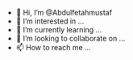 - 👋 Hi, I’m @Abdulfetahmustaf
- 👀 I’m interested in ...
- 🌱 I’m currently learning ...
- 💞️ I’m looking to collaborate on ...
- 📫 How to reach me ...

<!---
Abdulfetahmustaf/Abdulfetahmustaf is a ✨ special ✨ repository because its `README.md` (this file) appears on your GitHub profile.
You can click the Preview link to take a look at your changes.
--->
